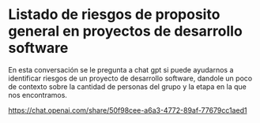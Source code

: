 # Listado de riesgos de proposito general en proyectos de desarrollo software

En esta conversación se le pregunta a chat gpt si puede ayudarnos a identificar riesgos de un proyecto de desarrollo software, dandole un poco de contexto sobre la cantidad de personas del grupo y la etapa en la que nos encontramos.

https://chat.openai.com/share/50f98cee-a6a3-4772-89af-77679cc1aed1
